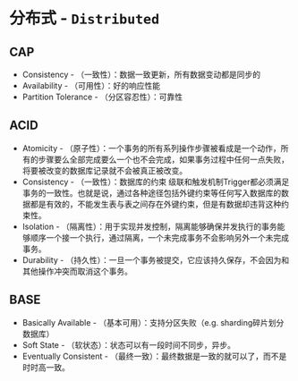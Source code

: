 # 分布式 - `Distributed`

## CAP
* Consistency - （一致性）：数据一致更新，所有数据变动都是同步的
* Availability - （可用性）：好的响应性能
* Partition Tolerance - （分区容忍性）：可靠性

## ACID
* Atomicity - （原子性）：一个事务的所有系列操作步骤被看成是一个动作，所有的步骤要么全部完成要么一个也不会完成，如果事务过程中任何一点失败，将要被改变的数据库记录就不会被真正被改变。
* Consistency - （一致性）：数据库的约束 级联和触发机制Trigger都必须满足事务的一致性。也就是说，通过各种途径包括外键约束等任何写入数据库的数据都是有效的，不能发生表与表之间存在外键约束，但是有数据却违背这种约束性。
* Isolation - （隔离性）：用于实现并发控制，隔离能够确保并发执行的事务能够顺序一个接一个执行，通过隔离，一个未完成事务不会影响另外一个未完成事务。
* Durability - （持久性）：一旦一个事务被提交，它应该持久保存，不会因为和其他操作冲突而取消这个事务。


## BASE
* Basically Available - （基本可用）：支持分区失败（e.g. sharding碎片划分数据库）
* Soft State - （软状态）：状态可以有一段时间不同步，异步。
* Eventually Consistent - （最终一致）：最终数据是一致的就可以了，而不是时时高一致。
